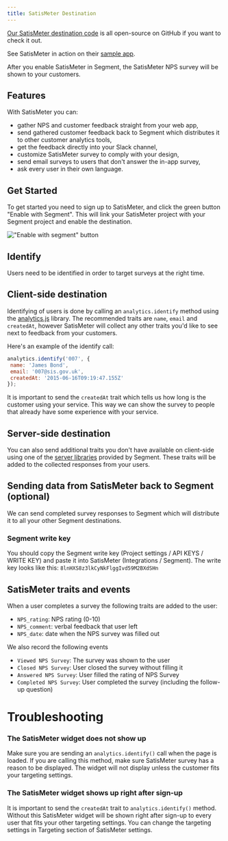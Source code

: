 ```yaml
---
title: SatisMeter Destination
---
```


[Our SatisMeter destination code](https://github.com/segment-integrations/analytics.js-integration-satismeter) is all open-source on GitHub if you want to check it out.

See SatisMeter in action on their [sample app](https://app.satismeter.com/sample).

After you enable SatisMeter in Segment, the SatisMeter NPS survey will be shown to your customers.

## Features
With SatisMeter you can:

- gather NPS and customer feedback straight from your web app,
- send gathered customer feedback back to Segment which distributes it to other customer analytics tools,
- get the feedback directly into your Slack channel,
- customize SatisMeter survey to comply with your design,
- send email surveys to users that don't answer the in-app survey,
- ask every user in their own language.


## Get Started
To get started you need to sign up to SatisMeter, and click the green button "Enable with Segment". This will link your SatisMeter project with your Segment project and enable the destination.

!["Enable with segment" button](https://cloud.githubusercontent.com/assets/12846380/9251740/edd579ca-41d4-11e5-9ebe-732156cbdb2f.png)

## Identify

Users need to be identified in order to target surveys at the right time.

## Client-side destination

Identifying of users is done by calling an `analytics.identify` method using the [analytics.js](/docs/sources/website/analytics.js/) library. The recommended traits are `name`, `email` and `createdAt`, however SatisMeter will collect any other traits you'd like to see next to feedback from your customers.

Here's an example of the identify call:
```js
analytics.identify('007', {
 name: 'James Bond',
 email: '007@sis.gov.uk',
 createdAt: '2015-06-16T09:19:47.155Z'
});
```

It is important to send the `createdAt` trait which tells us how long is the customer using your service. This way we can show the survey to people that already have some experience with your service.

## Server-side destination

You can also send additional traits you don't have available on client-side using one of the [server libraries](/docs/sources/#server) provided by Segment. These traits will be added to the collected responses from your users.

## Sending data from SatisMeter back to Segment (optional)
We can send completed survey responses to Segment which will distribute it to all your other Segment destinations.

### Segment write key
You should copy the Segment write key (Project settings / API KEYS / WRITE KEY) and paste it into SatisMeter (Integrations / Segment).
The write key looks like this: `8lnHXS8z3lkCyNkFlggIvd59M2BXdSHn`

## SatisMeter traits and events
When a user completes a survey the following traits are added to the user:

- `NPS_rating`: NPS rating (0-10)
- `NPS_comment`: verbal feedback that user left
- `NPS_date`: date when the NPS survey was filled out

We also record the following events
- `Viewed NPS Survey`: The survey was shown to the user
- `Closed NPS Survey`: User closed the survey without filling it
- `Answered NPS Survey`: User filled the rating of NPS Survey
- `Completed NPS Survey`: User completed the survey (including the follow-up question)

# Troubleshooting
### The SatisMeter widget does not show up
Make sure you are sending an `analytics.identify()` call when the page is loaded. If you are calling this method, make sure SatisMeter survey has a reason to be displayed. The widget will not display unless the customer fits your targeting settings.

### The SatisMeter widget shows up right after sign-up
It is important to send the `createdAt` trait to `analytics.identify()` method. Without this SatisMeter widget will be shown right after sign-up to every user that fits your other targeting settings.
You can change the targeting settings in Targeting section of SatisMeter settings.
